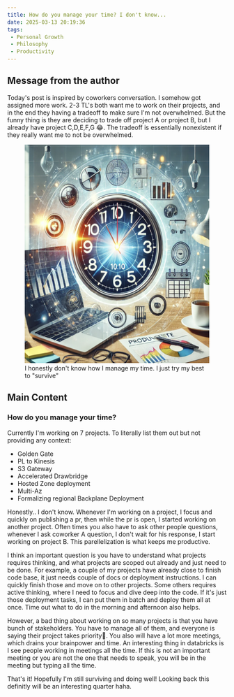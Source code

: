 ```yaml
---
title: How do you manage your time? I don't know...
date: 2025-03-13 20:19:36
tags: 
 - Personal Growth
 - Philosophy
 - Productivity
---
```


## Message from the author

Today's post is inspired by coworkers conversation. I somehow got assigned more work. 2-3 TL's both want me to work on their projects, and in the end they having a tradeoff to make sure I'm not overwhelmed. But the funny thing is they are deciding to trade off project A or project B, but I already have project C,D,E,F,G 😂. The tradeoff is essentially nonexistent if they really want me to not be overwhelmed. 

<figure class="post-figure">
    <img src="/img/2025-03-13Time.png"  class="post-image" width="500" height="500">
    <figcaption>I honestly don't know how I manage my time. I just try my best to "survive"</figcaption>
</figure>

## Main Content


### How do you manage your time?

Currently I'm working on 7 projects. To literally list them out but not providing any context:
- Golden Gate
- PL to Kinesis
- S3 Gateway
- Accelerated Drawbridge
- Hosted Zone deployment 
- Multi-Az
- Formalizing regional Backplane Deployment


Honestly.. I don't know. Whenever I'm working on a project, I focus and quickly on publishing a pr, then while the pr is open, I started working on another project. Often times you also have to ask other people questions, whenever I ask coworker A question, I don't wait for his response, I start working on project B. This parellelization is what keeps me productive. 

I think an important question is you have to understand what projects requires thinking, and what projects are scoped out already and just need to be done. For example, a couple of my projects have already close to finish code base, it just needs couple of docs or deployment instructions. I can quickly finish those and move on to other projects. Some others requires active thinking, where I need to focus and dive deep into the code. If it's just those deployment tasks, I can put them in batch and deploy them all at once. Time out what to do in the morning and afternoon also helps.

However, a bad thing about working on so many projects is that you have bunch of stakeholders. You have to manage all of them, and everyone is saying their project takes priority🤷. You also will have a lot more meetings, which drains your brainpower and time. An interesting thing in databricks is I see people working in meetings all the time. If this is not an important meeting or you are not the one that needs to speak, you will be in the meeting but typing all the time.

That's it! Hopefully I'm still surviving and doing well! Looking back this definitly will be an interesting quarter haha.





